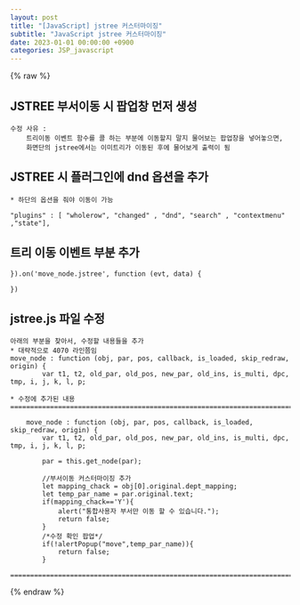 ```yaml
---  
layout: post  
title: "[JavaScript] jstree 커스터마이징"  
subtitle: "JavaScript jstree 커스터마이징"  
date: 2023-01-01 00:00:00 +0900  
categories: JSP_javascript  
---  
```

{% raw %}  
## JSTREE 부서이동 시 팝업창 먼저 생성  
	수정 사유 :  
		트리이동 이벤트 함수를 콜 하는 부분에 이동할지 말지 물어보는 팝업창을 넣어놓으면,  
		화면단의 jstree에서는 이미트리가 이동된 후에 물어보게 출력이 됨  
  
## JSTREE 시 플러그인에 dnd 옵션을 추가  
	* 하단의 옵션을 줘야 이동이 가능  
  
	"plugins" : [ "wholerow", "changed" , "dnd", "search" , "contextmenu" ,"state"],  
  
## 트리 이동 이벤트 부분 추가  
  
	}).on('move_node.jstree', function (evt, data) {  
  
	})  
  
## jstree.js 파일 수정  
  
	아래의 부분을 찾아서, 수정할 내용들을 추가  
	* 대략적으로 4070 라인쯤임  
	move_node : function (obj, par, pos, callback, is_loaded, skip_redraw, origin) {  
			var t1, t2, old_par, old_pos, new_par, old_ins, is_multi, dpc, tmp, i, j, k, l, p;  
  
	* 수정에 추가된 내용  
	=====================================================================================================================================================  
  
		move_node : function (obj, par, pos, callback, is_loaded, skip_redraw, origin) {  
			var t1, t2, old_par, old_pos, new_par, old_ins, is_multi, dpc, tmp, i, j, k, l, p;  
  
			par = this.get_node(par);  
  
			//부서이동 커스터마이징 추가  
			let mapping_chack = obj[0].original.dept_mapping;  
			let temp_par_name = par.original.text;  
			if(mapping_chack=='Y'){  
				alert("통합사용자 부서만 이동 할 수 있습니다.");  
				return false;  
			}  
			/*수정 확인 팝업*/  
			if(!alertPopup("move",temp_par_name)){  
				return false;  
			}  
  
	=====================================================================================================================================================                                                                                                                                                                                                                                                                                                                                                                                                                                                                                                                                                                                                                                                                                                                                                                                                                                                                                                                                                                                                                                                                                                                                                                                                                                                                                                                                                                                                          
{% endraw %}
